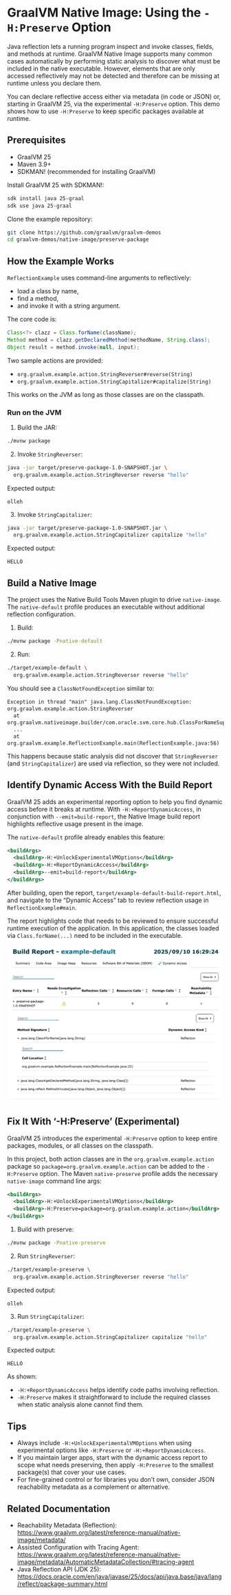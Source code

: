 # GraalVM Native Image: Using the `-H:Preserve` Option

Java reflection lets a running program inspect and invoke classes, fields, and
methods at runtime. GraalVM Native Image supports many common cases
automatically by performing static analysis to discover what must be included in
the native executable. However, elements that are only accessed reflectively may
not be detected and therefore can be missing at runtime unless you declare them.

You can declare reflective access either via metadata (in code or JSON) or,
starting in GraalVM 25, via the experimental `-H:Preserve` option. This demo
shows how to use `-H:Preserve` to keep specific packages available at runtime.

## Prerequisites

- GraalVM 25
- Maven 3.9+
- SDKMAN! (recommended for installing GraalVM)

Install GraalVM 25 with SDKMAN!:

```bash
sdk install java 25-graal
sdk use java 25-graal
```

Clone the example repository:

```bash
git clone https://github.com/graalvm/graalvm-demos
cd graalvm-demos/native-image/preserve-package
```

## How the Example Works

`ReflectionExample` uses command-line arguments to reflectively:
- load a class by name,
- find a method,
- and invoke it with a string argument.

The core code is:

```java
Class<?> clazz = Class.forName(className);
Method method = clazz.getDeclaredMethod(methodName, String.class);
Object result = method.invoke(null, input);
```

Two sample actions are provided:
- `org.graalvm.example.action.StringReverser#reverse(String)`
- `org.graalvm.example.action.StringCapitalizer#capitalize(String)`

This works on the JVM as long as those classes are on the classpath.

### Run on the JVM

1. Build the JAR:

```bash
./mvnw package
```

2. Invoke `StringReverser`:

```bash
java -jar target/preserve-package-1.0-SNAPSHOT.jar \
  org.graalvm.example.action.StringReverser reverse "hello"
```

Expected output:

```
olleh
```

3. Invoke `StringCapitalizer`:

```bash
java -jar target/preserve-package-1.0-SNAPSHOT.jar \
  org.graalvm.example.action.StringCapitalizer capitalize "hello"
```

Expected output:

```
HELLO
```

## Build a Native Image

The project uses the Native Build Tools Maven plugin to drive `native-image`.
The `native-default` profile produces an executable without additional
reflection configuration.

1. Build:

```bash
./mvnw package -Pnative-default
```

2. Run:

```bash
./target/example-default \
  org.graalvm.example.action.StringReverser reverse "hello"
```

You should see a `ClassNotFoundException` similar to:

```
Exception in thread "main" java.lang.ClassNotFoundException: org.graalvm.example.action.StringReverser
  at org.graalvm.nativeimage.builder/com.oracle.svm.core.hub.ClassForNameSupport.forName(ClassForNameSupport.java:339)
  ...
  at org.graalvm.example.ReflectionExample.main(ReflectionExample.java:56)
```

This happens because static analysis did not discover that `StringReverser` (and
`StringCapitalizer`) are used via reflection, so they were not included.

## Identify Dynamic Access With the Build Report

GraalVM 25 adds an experimental reporting option to help you find dynamic access
before it breaks at runtime. With `-H:+ReportDynamicAccess`, in conjunction with
`--emit=build-report`, the Native Image build report highlights reflective usage
present in the image.

The `native-default` profile already enables this feature:

```xml
<buildArgs>
  <buildArg>-H:+UnlockExperimentalVMOptions</buildArg>
  <buildArg>-H:+ReportDynamicAccess</buildArg>
  <buildArg>--emit=build-report</buildArg>
</buildArgs>
```

After building, open the report, `target/example-default-build-report.html`, and navigate to the “Dynamic Access” tab to review reflection usage in `ReflectionExample#main`.


The report highlights code that needs to be reviewed to ensure successful
runtime execution of the application. In this application, the classes loaded
via `Class.forName(...)` need to be included in the executable.

![Native Image Build Report - Dynamic Access](build-report.jpeg)

## Fix It With ‘-H:Preserve’ (Experimental)

GraalVM 25 introduces the experimental `-H:Preserve` option to keep entire
packages, modules, or all classes on the classpath.

In this project, both action classes are in the `org.graalvm.example.action`
package so `package=org.graalvm.example.action` can be added to the
`-H:Preserve` option.  The Maven `native-preserve` profile adds the necessary
`native-image` command line args:

```xml
<buildArgs>
  <buildArg>-H:+UnlockExperimentalVMOptions</buildArg>
  <buildArg>-H:Preserve=package=org.graalvm.example.action</buildArg>
</buildArgs>
```

1. Build with preserve:

```bash
./mvnw package -Pnative-preserve
```

2. Run `StringReverser`:

```bash
./target/example-preserve \
  org.graalvm.example.action.StringReverser reverse "hello"
```

Expected output:

```
olleh
```

3. Run `StringCapitalizer`:

```bash
./target/example-preserve \
  org.graalvm.example.action.StringCapitalizer capitalize "hello"
```

Expected output:

```
HELLO
```

As shown:
- `-H:+ReportDynamicAccess` helps identify code paths involving reflection.
- `-H:Preserve` makes it straightforward to include the required classes when
  static analysis alone cannot find them.

## Tips

- Always include `-H:+UnlockExperimentalVMOptions` when using experimental
  options like `-H:Preserve` or `-H:+ReportDynamicAccess`.
- If you maintain larger apps, start with the dynamic access report to scope
  what needs preserving, then apply `-H:Preserve` to the smallest package(s)
  that cover your use cases.
- For fine-grained control or for libraries you don’t own, consider JSON
  reachability metadata as a complement or alternative.

## Related Documentation

- Reachability Metadata (Reflection):
  https://www.graalvm.org/latest/reference-manual/native-image/metadata/
- Assisted Configuration with Tracing Agent:
  https://www.graalvm.org/latest/reference-manual/native-image/metadata/AutomaticMetadataCollection/#tracing-agent
- Java Reflection API (JDK 25):
  https://docs.oracle.com/en/java/javase/25/docs/api/java.base/java/lang/reflect/package-summary.html
